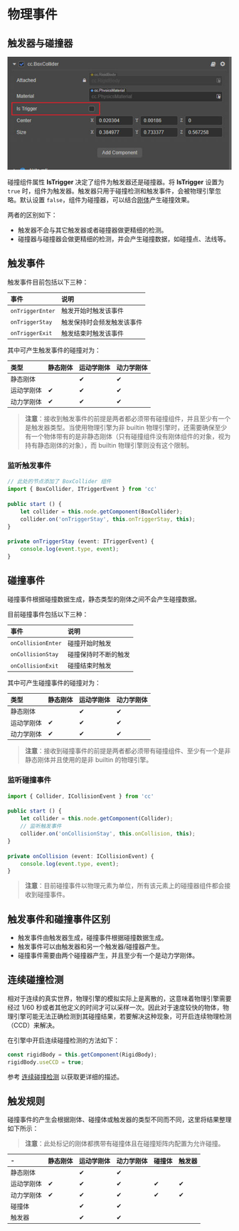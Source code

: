 # 物理事件

## 触发器与碰撞器

![img](img/isTrigger.jpg)

碰撞组件属性 **IsTrigger** 决定了组件为触发器还是碰撞器。将 **IsTrigger** 设置为 `true` 时，组件为触发器。触发器只用于碰撞检测和触发事件，会被物理引擎忽略。默认设置 `false`，组件为碰撞器，可以结合[刚体](physics-rigidbody.md)产生碰撞效果。

两者的区别如下：

- 触发器不会与其它触发器或者碰撞器做更精细的检测。
- 碰撞器与碰撞器会做更精细的检测，并会产生碰撞数据，如碰撞点、法线等。

## 触发事件

触发事件目前包括以下三种：

| 事件             | 说明     |
| :--------------- | :------- |
| `onTriggerEnter` | 触发开始时触发该事件 |
| `onTriggerStay`  | 触发保持时会频发触发该事件 |
| `onTriggerExit`  | 触发结束时触发该事件 |

其中可产生触发事件的碰撞对为：

| 类型       | 静态刚体 | 运动学刚体 | 动力学刚体 |
| :--------- | :------- | :--------- | :--------- |
| 静态刚体   |          | ✔          | ✔          |
| 运动学刚体 | ✔        | ✔          | ✔          |
| 动力学刚体 | ✔        | ✔          | ✔          |

> **注意**：接收到触发事件的前提是两者都必须带有碰撞组件，并且至少有一个是触发器类型。当使用物理引擎为非 builtin 物理引擎时，还需要确保至少有一个物体带有的是非静态刚体（只有碰撞组件没有刚体组件的对象，视为持有静态刚体的对象），而 builtin 物理引擎则没有这个限制。

### 监听触发事件

```ts
// 此处的节点添加了 BoxCollider 组件
import { BoxCollider, ITriggerEvent } from 'cc'

public start () {
    let collider = this.node.getComponent(BoxCollider);
    collider.on('onTriggerStay', this.onTriggerStay, this);
}

private onTriggerStay (event: ITriggerEvent) {
    console.log(event.type, event);
}
```

## 碰撞事件

碰撞事件根据碰撞数据生成，静态类型的刚体之间不会产生碰撞数据。

目前碰撞事件包括以下三种：

| 事件               | 说明     |
| :----------------- | :------- |
| `onCollisionEnter` | 碰撞开始时触发 |
| `onCollisionStay`  | 碰撞保持时不断的触发 |
| `onCollisionExit`  | 碰撞结束时触发 |

其中可产生碰撞事件的碰撞对为：

| 类型       | 静态刚体 | 运动学刚体 | 动力学刚体 |
| :--------- | :------- | :--------- | :--------- |
| 静态刚体   |          | ✔          | ✔          |
| 运动学刚体 | ✔        | ✔          | ✔          |
| 动力学刚体 | ✔        | ✔          | ✔          |

> **注意**：接收到碰撞事件的前提是两者都必须带有碰撞组件、至少有一个是非静态刚体并且使用的是非 builtin 的物理引擎。

### 监听碰撞事件

```ts
import { Collider, ICollisionEvent } from 'cc'

public start () {
    let collider = this.node.getComponent(Collider);
    // 监听触发事件
    collider.on('onCollisionStay', this.onCollision, this);
}

private onCollision (event: ICollisionEvent) {
    console.log(event.type, event);
}
```

> **注意**：目前碰撞事件以物理元素为单位，所有该元素上的碰撞器组件都会接收到碰撞事件。

## 触发事件和碰撞事件区别

- 触发事件由触发器生成，碰撞事件根据碰撞数据生成。
- 触发事件可以由触发器和另一个触发器/碰撞器产生。
- 碰撞事件需要由两个碰撞器产生，并且至少有一个是动力学刚体。

## 连续碰撞检测

相对于连续的真实世界，物理引擎的模拟实际上是离散的，这意味着物理引擎需要经过 1/60 秒或者其他定义的时间才可以采样一次。因此对于速度较快的物体，物理引擎可能无法正确检测到其碰撞结果，若要解决这种现象，可开启连续物理检测（CCD）来解决。

在引擎中开启连续碰撞检测的方法如下：

```ts
const rigidBody = this.getComponent(RigidBody);
rigidBody.useCCD = true;
```

参考 [连续碰撞检测](physics-ccd.md) 以获取更详细的描述。

## 触发规则

碰撞事件的产生会根据刚体、碰撞体或触发器的类型不同而不同，这里将结果整理如下所示：

> **注意**：此处标记的刚体都携带有碰撞体且在碰撞矩阵内配置为允许碰撞。

| -          | 静态刚体 | 运动学刚体 | 动力学刚体 | 碰撞体 | 触发器 |
| :--------- | :------- | :--------- | :--------- | :----- | :----- |
| 静态刚体   |          | ✔          | ✔          |        |        |
| 运动学刚体 | ✔        | ✔          | ✔          | ✔      | ✔      |
| 动力学刚体 | ✔        | ✔          | ✔          | ✔      | ✔      |
| 碰撞体     |          | ✔          | ✔          |        |        |
| 触发器     |          | ✔          | ✔          |        |        |
